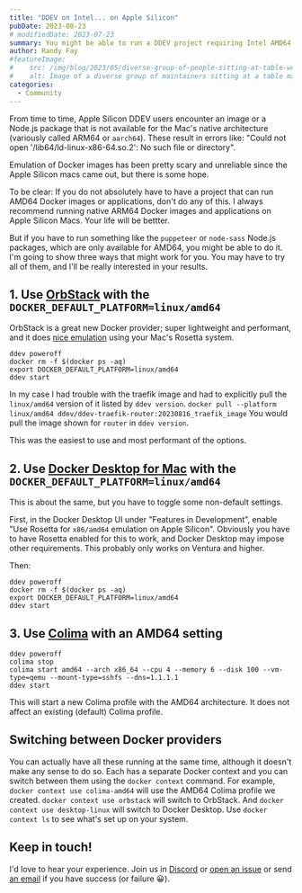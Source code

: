 ```yaml
---
title: "DDEV on Intel... on Apple Silicon"
pubDate: 2023-08-23
# modifiedDate: 2023-07-23
summary: You might be able to run a DDEV project requiring Intel AMD64 on your Apple Silicon Mac
author: Randy Fay
#featureImage:
#    src: /img/blog/2023/05/diverse-group-of-people-sitting-at-table-working.jpg
#    alt: Image of a diverse group of maintainers sitting at a table maintaining DDEV
categories:
  - Community
---
```


From time to time, Apple Silicon DDEV users encounter an image or a Node.js package that is not available for the Mac's native architecture (variously called ARM64 or `aarch64`). These result in errors like: "Could not open '/lib64/ld-linux-x86-64.so.2': No such file or directory".

Emulation of Docker images has been pretty scary and unreliable since the Apple Silicon macs came out, but there is some hope. 

To be clear: If you do not absolutely have to have a project that can run AMD64 Docker images or applications, don't do any of this. I always recommend running native ARM64 Docker images and applications on Apple Silicon Macs. Your life will be bettter. 

But if you have to run something like the `puppeteer` or `node-sass` Node.js packages, which are only available for AMD64, you might be able to do it. I'm going to show three ways that might work for you. You may have to try all of them, and I'll be really interested in your results.

## 1. Use [OrbStack](https://orbstack.dev) with the `DOCKER_DEFAULT_PLATFORM=linux/amd64`

OrbStack is a great new Docker provider; super lightweight and performant, and it does [nice emulation](https://docs.orbstack.dev/docker/#intel-x86-emulation) using your Mac's Rosetta system. 

```
ddev poweroff
docker rm -f $(docker ps -aq)
export DOCKER_DEFAULT_PLATFORM=linux/amd64
ddev start
```

In my case I had trouble with the traefik image and had to explicitly pull the `linux/amd64` version of it listed by `ddev version`. `docker pull --platform linux/amd64 ddev/ddev-traefik-router:20230816_traefik_image` You would pull the image shown for `router` in `ddev version`.

This was the easiest to use and most performant of the options.

## 2. Use [Docker Desktop for Mac](https://www.docker.com/products/docker-desktop/) with the `DOCKER_DEFAULT_PLATFORM=linux/amd64`

This is about the same, but you have to toggle some non-default settings. 

First, in the Docker Desktop UI under "Features in Development", enable "Use Rosetta for `x86/amd64` emulation on Apple Silicon". Obviously you have to have Rosetta enabled for this to work, and Docker Desktop may impose other requirements. This probably only works on Ventura and higher.

Then:

```
ddev poweroff
docker rm -f $(docker ps -aq)
export DOCKER_DEFAULT_PLATFORM=linux/amd64
ddev start
```

## 3. Use [Colima](https://github.com/abiosoft/colima) with an AMD64 setting

```
ddev poweroff
colima stop
colima start amd64 --arch x86_64 --cpu 4 --memory 6 --disk 100 --vm-type=qemu --mount-type=sshfs --dns=1.1.1.1
ddev start
```

This will start a new Colima profile with the AMD64 architecture. It does not affect an existing (default) Colima profile.

## Switching between Docker providers

You can actually have all these running at the same time, although it doesn't make any sense to do so. Each has a separate Docker context and you can switch between them using the `docker context` command. For example, `docker context use colima-amd64` will use the AMD64 Colima profile we created. `docker context use orbstack` will switch to OrbStack. And `docker context use desktop-linux` will switch to Docker Desktop. Use `docker context ls` to see what's set up on your system.

## Keep in touch! 

I'd love to hear your experience. Join us in [Discord](https://discord.gg/hCZFfAMc5k) or [open an issue](https://github.com/ddev/ddev/issues) or send [an email](mailto:support%40ddev.com) if you have success (or failure 😀).
